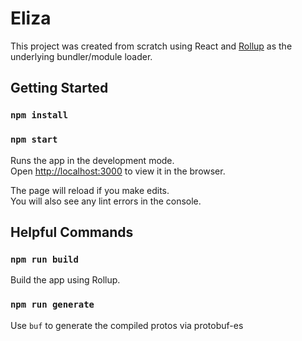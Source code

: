 # Eliza

This project was created from scratch using React and [Rollup](https://rollupjs.org) as the underlying bundler/module loader.

## Getting Started

### `npm install`
### `npm start`

Runs the app in the development mode.\
Open [http://localhost:3000](http://localhost:3000) to view it in the browser.

The page will reload if you make edits.\
You will also see any lint errors in the console.

## Helpful Commands

### `npm run build`

Build the app using Rollup.

### `npm run generate`

Use `buf` to generate the compiled protos via protobuf-es

